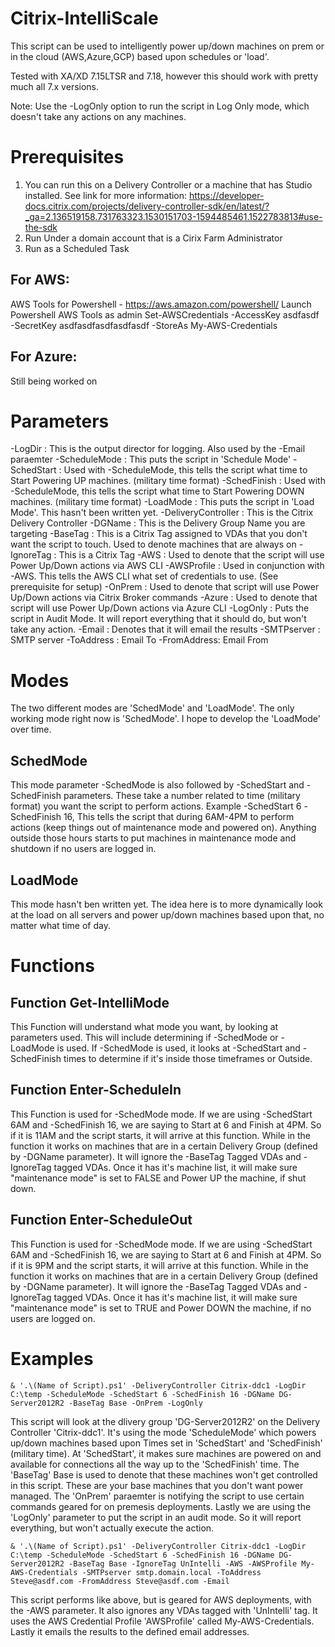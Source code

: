 # Citrix-IntelliScale
This script can be used to intelligently power up/down machines on prem or in the cloud (AWS,Azure,GCP) based upon schedules or 'load'.

Tested with XA/XD 7.15LTSR and 7.18, however this should work with pretty much all 7.x versions.

Note: Use the -LogOnly option to run the script in Log Only mode, which doesn't take any actions on any machines.

# Prerequisites
1) You can run this on a Delivery Controller or a machine that has Studio installed.  See link for more information: https://developer-docs.citrix.com/projects/delivery-controller-sdk/en/latest/?_ga=2.136519158.731763323.1530151703-1594485461.1522783813#use-the-sdk 
3) Run Under a domain account that is a Cirix Farm Administrator
4) Run as a Scheduled Task

## For AWS:
AWS Tools for Powershell - https://aws.amazon.com/powershell/
Launch Powershell AWS Tools as admin
Set-AWSCredentials -AccessKey asdfasdf -SecretKey asdfasdfasdfasdfasdf -StoreAs My-AWS-Credentials

## For Azure:
Still being worked on

# Parameters
-LogDir : This is the output director for logging.  Also used by the -Email paraemter
-ScheduleMode : This puts the script in 'Schedule Mode'
-SchedStart : Used with -ScheduleMode, this tells the script what time to Start Powering UP machines. (military time format)
-SchedFinish : Used with -ScheduleMode, this tells the script what time to Start Powering DOWN machines. (military time format)
-LoadMode : This puts the script in 'Load Mode'.  This hasn't been written yet.
-DeliveryController : This is the Citrix Delivery Controller
-DGName : This is the Delivery Group Name you are targeting
-BaseTag : This is a Citrix Tag assigned to VDAs that you don't want the script to touch.  Used to denote machines that are always on
-IgnoreTag : This is a Citrix Tag
-AWS : Used to denote that the script will use Power Up/Down actions via AWS CLI
-AWSProfile : Used in conjunction with -AWS.  This tells the AWS CLI what set of credentials to use. (See prerequisite for setup)
-OnPrem : Used to denote that script will use Power Up/Down actions via Citrix Broker commands
-Azure : Used to denote that script will use Power Up/Down actions via Azure CLI
-LogOnly : Puts the script in Audit Mode.  It will report everything that it should do, but won't take any action.
-Email : Denotes that it will email the results
-SMTPserver : SMTP server
-ToAddress : Email To
-FromAddress: Email From

# Modes
The two different modes are 'SchedMode' and 'LoadMode'.  The only working mode right now is 'SchedMode'.  I hope to develop the 'LoadMode' over time.

## SchedMode
This mode parameter -SchedMode is also followed by -SchedStart and -SchedFinish parameters.  These take a number related to time (military format) you want the script to perform actions.  Example -SchedStart 6 -SchedFinish 16, This tells the script that during 6AM-4PM to perform actions (keep things out of maintenance mode and powered on).  Anything outside those hours starts to put machines in maintenance mode and shutdown if no users are logged in.

## LoadMode
This mode hasn't ben written yet.  The idea here is to more dynamically look at the load on all servers and power up/down machines based upon that, no matter what time of day.

# Functions
## Function Get-IntelliMode
This Function will understand what mode you want, by looking at parameters used.  This will include determining if -SchedMode or -LoadMode is used. If -SchedMode is used, it looks at -SchedStart and -SchedFinish times to determine if it's inside those timeframes or Outside.

## Function Enter-ScheduleIn
This Function is used for -SchedMode mode.  If we are using -SchedStart 6AM and -SchedFinish 16, we are saying to Start at 6 and Finish at 4PM. So if it is 11AM and the script starts, it will arrive at this function.  While in the function it works on machines that are in a certain Delivery Group (defined by -DGName parameter).  It will ignore the -BaseTag Tagged VDAs and -IgnoreTag tagged VDAs.  Once it has it's machine list, it will make sure "maintenance mode" is set to FALSE and Power UP the machine, if shut down.

## Function Enter-ScheduleOut
This Function is used for -SchedMode mode.  If we are using -SchedStart 6AM and -SchedFinish 16, we are saying to Start at 6 and Finish at 4PM. So if it is 9PM and the script starts, it will arrive at this function.  While in the function it works on machines that are in a certain Delivery Group (defined by -DGName parameter).  It will ignore the -BaseTag Tagged VDAs and -IgnoreTag tagged VDAs.  Once it has it's machine list, it will make sure "maintenance mode" is set to TRUE and Power DOWN the machine, if no users are logged on.

# Examples
```
& '.\(Name of Script).ps1' -DeliveryController Citrix-ddc1 -LogDir C:\temp -ScheduleMode -SchedStart 6 -SchedFinish 16 -DGName DG-Server2012R2 -BaseTag Base -OnPrem -LogOnly
```
This script will look at the dlivery group 'DG-Server2012R2' on the Delivery Controller 'Citrix-ddc1'.  It's using the mode 'ScheduleMode' which powers up/down machines based upon Times set in 'SchedStart' and 'SchedFinish' (military time).  At 'SchedStart', it makes sure machines are powered on and available for connections all the way up to the 'SchedFinish' time.  The 'BaseTag' Base is
used to denote that these machines won't get controlled in this script.  These are your base machines that you don't want power managed.  The 'OnPrem' paraemter is notifying the script to use certain commands geared for on premesis deployments.  Lastly we are using the 'LogOnly' parameter to put the script in an audit mode. So it will report everything, but won't actually execute the action.
```
& '.\(Name of Script).ps1' -DeliveryController Citrix-ddc1 -LogDir C:\temp -ScheduleMode -SchedStart 6 -SchedFinish 16 -DGName DG-Server2012R2 -BaseTag Base -IgnoreTag UnIntelli -AWS -AWSProfile My-AWS-Credentials -SMTPserver smtp.domain.local -ToAddress Steve@asdf.com -FromAddress Steve@asdf.com -Email
```
This script performs like above, but is geared for AWS deployments, with the -AWS parameter.  It also ignores any VDAs tagged with 'UnIntelli' tag.  It uses the AWS Credential Profile 'AWSProfile' called My-AWS-Credentials.  Lastly it emails the results to the defined email addresses.
```
